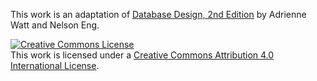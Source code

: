 This work is an adaptation of [Database Design, 2nd Edition](https://collection.bccampus.ca/textbooks/database-design-2nd-edition-bccampus-96/) by
Adrienne Watt and Nelson Eng.


<a rel="license" href="http://creativecommons.org/licenses/by/4.0/"><img alt="Creative Commons License" style="border-width:0" src="https://i.creativecommons.org/l/by/4.0/88x31.png" /></a><br />This work is licensed under a <a rel="license" href="http://creativecommons.org/licenses/by/4.0/">Creative Commons Attribution 4.0 International License</a>.
